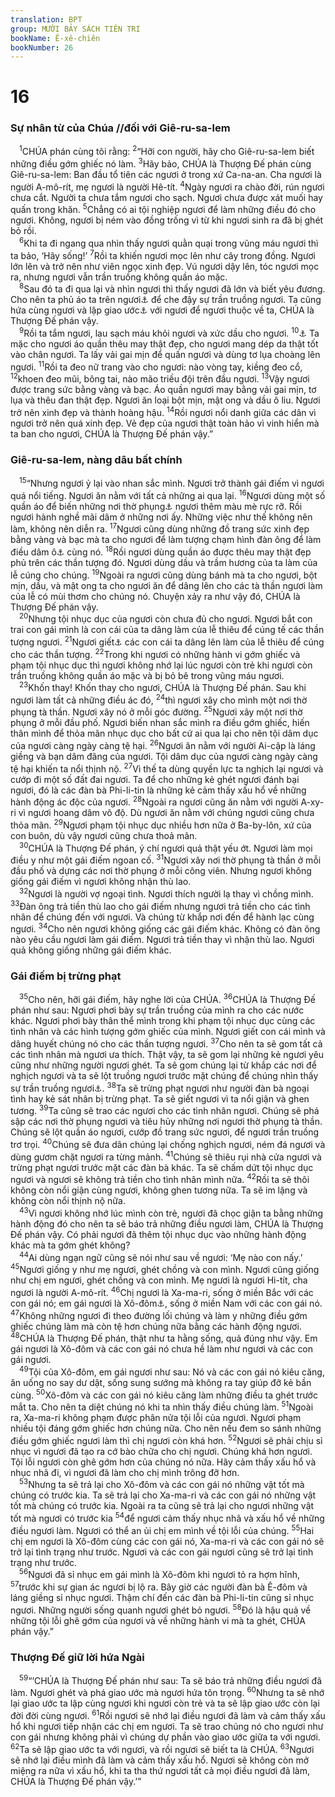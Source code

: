 ```yaml
---
translation: BPT
group: MƯỜI BẢY SÁCH TIÊN TRI
bookName: Ê-xê-chiên 
bookNumber: 26
---
```


<div class="title"><h1>16</h1><h3>Sự nhân từ của Chúa //đối với Giê-ru-sa-lem</h3></div>
<span class="verse exe_16_1"> <sup>1</sup>CHÚA phán cùng tôi rằng:</span>
<span class="verse exe_16_2"><sup>2</sup>“Hỡi con người, hãy cho Giê-ru-sa-lem biết những điều gớm ghiếc nó làm.</span>
<span class="verse exe_16_3"><sup>3</sup>Hãy bảo, CHÚA là Thượng Đế phán cùng Giê-ru-sa-lem: Ban đầu tổ tiên các ngươi ở trong xứ Ca-na-an. Cha ngươi là người A-mô-rít, mẹ ngươi là người Hê-tít.</span>
<span class="verse exe_16_4"><sup>4</sup>Ngày ngươi ra chào đời, rún ngươi chưa cắt. Người ta chưa tắm ngươi cho sạch. Ngươi chưa được xát muối hay quấn trong khăn.</span>
<span class="verse exe_16_5"><sup>5</sup>Chẳng có ai tội nghiệp ngươi để làm những điều đó cho ngươi. Không, ngươi bị ném vào đồng trống vì từ khi ngươi sinh ra đã bị ghét bỏ rồi.<br/></span>
<span class="verse exe_16_6"> <sup>6</sup>Khi ta đi ngang qua nhìn thấy ngươi quằn quại trong vũng máu ngươi thì ta bảo, ‘Hãy sống!’</span>
<span class="verse exe_16_7"><sup>7</sup>Rồi ta khiến ngươi mọc lên như cây trong đồng. Ngươi lớn lên và trở nên như viên ngọc xinh đẹp. Vú ngươi dậy lên, tóc ngươi mọc ra, nhưng ngươi vẫn trần truồng không quần áo mặc.<br/></span>
<span class="verse exe_16_8"> <sup>8</sup>Sau đó ta đi qua lại và nhìn ngươi thì thấy ngươi đã lớn và biết yêu đương. Cho nên ta phủ áo ta trên ngươi<a data-toggle="tooltip" data-placement="bottom" title="Chứng tỏ rằng Ngài bằng lòng bảo bọc cho nàng.">⚓</a> để che đậy sự trần truồng ngươi. Ta cũng hứa cùng ngươi và lập giao ước<a data-toggle="tooltip" data-placement="bottom" title="Đây có nghĩa là giao ước hôn nhân. Nhưng cũng có nghĩa là giao ước mà Thượng Đế lập với dân Ít-ra-en. Xem “giao ước” trong Bảng Giải Thích Từ Ngữ.">⚓</a> với ngươi để ngươi thuộc về ta, CHÚA là Thượng Đế phán vậy.<br/></span>
<span class="verse exe_16_9"> <sup>9</sup>Rồi ta tắm ngươi, lau sạch máu khỏi ngươi và xức dầu cho ngươi.</span>
<span class="verse exe_16_10"><sup>10</sup><a data-toggle="tooltip" data-placement="bottom" title="Tất cả những vật liệu liệt kê trong 4 câu nầy là những vật liệu dùng để xây Lều Thánh. Xem Xuất 25-40.">⚓</a> Ta mặc cho ngươi áo quần thêu may thật đẹp, cho ngươi mang dép da thật tốt vào chân ngươi. Ta lấy vải gai mịn để quấn ngươi và dùng tơ lụa choàng lên ngươi.</span>
<span class="verse exe_16_11"><sup>11</sup>Rồi ta đeo nữ trang vào cho ngươi: nào vòng tay, kiềng đeo cổ,</span>
<span class="verse exe_16_12"><sup>12</sup>khoen đeo mũi, bông tai, nào mão triều đội trên đầu ngươi.</span>
<span class="verse exe_16_13"><sup>13</sup>Vậy ngươi được trang sức bằng vàng và bạc. Áo quần ngươi may bằng vải gai mịn, tơ lụa và thêu đan thật đẹp. Ngươi ăn loại bột mịn, mật ong và dầu ô liu. Ngươi trở nên xinh đẹp và thành hoàng hậu.</span>
<span class="verse exe_16_14"><sup>14</sup>Rồi ngươi nổi danh giữa các dân vì ngươi trở nên quá xinh đẹp. Vẻ đẹp của ngươi thật toàn hảo vì vinh hiển mà ta ban cho ngươi, CHÚA là Thượng Đế phán vậy.”<br/></span>
<div class="title"><h3>Giê-ru-sa-lem, nàng dâu bất chính</h3></div>
<span class="verse exe_16_15"> <sup>15</sup>“Nhưng ngươi ỷ lại vào nhan sắc mình. Ngươi trở thành gái điếm vì ngươi quá nổi tiếng. Ngươi ăn nằm với tất cả những ai qua lại.</span>
<span class="verse exe_16_16"><sup>16</sup>Ngươi dùng một số quần áo để biến những nơi thờ phụng<a data-toggle="tooltip" data-placement="bottom" title="Hay “nơi cao.” Xem “nơi cao” trong Bảng Giải Thích Từ Ngữ. Xem thêm các câu 31, 39.">⚓</a> ngươi thêm màu mè rực rỡ. Rồi ngươi hành nghề mãi dâm ở những nơi ấy. Những việc như thế không nên làm, không nên diễn ra.</span>
<span class="verse exe_16_17"><sup>17</sup>Ngươi cũng dùng những đồ trang sức xinh đẹp bằng vàng và bạc mà ta cho ngươi để làm tượng chạm hình đàn ông để làm điều dâm ô<a data-toggle="tooltip" data-placement="bottom" title="Có nghĩa là “không trung thành với CHÚA bằng cách bái lạy thần tượng.”">⚓</a> cùng nó.</span>
<span class="verse exe_16_18"><sup>18</sup>Rồi ngươi dùng quần áo được thêu may thật đẹp phủ trên các thần tượng đó. Ngươi dùng dầu và trầm hương của ta làm của lễ cúng cho chúng.</span>
<span class="verse exe_16_19"><sup>19</sup>Ngoài ra ngươi cũng dùng bánh mà ta cho ngươi, bột mịn, dầu, và mật ong ta cho ngươi ăn để dâng lên cho các tà thần ngươi làm của lễ có mùi thơm cho chúng nó. Chuyện xảy ra như vậy đó, CHÚA là Thượng Đế phán vậy.<br/></span>
<span class="verse exe_16_20"> <sup>20</sup>Nhưng tội nhục dục của ngươi còn chưa đủ cho ngươi. Ngươi bắt con trai con gái mình là con cái của ta dâng làm của lễ thiêu để cúng tế các thần tượng ngươi.</span>
<span class="verse exe_16_21"><sup>21</sup>Ngươi giết<a data-toggle="tooltip" data-placement="bottom" title="Từ ngữ nầy trong tiếng Hê-bơ-rơ thường dùng cho việc giết thú vật (làm thịt) nhưng đây được dùng để ám chỉ sự giết người như làm thịt thú vật.">⚓</a> các con cái ta dâng lên làm của lễ thiêu để cúng cho các thần tượng.</span>
<span class="verse exe_16_22"><sup>22</sup>Trong khi ngươi có những hành vi gớm ghiếc và phạm tội nhục dục thì ngươi không nhớ lại lúc ngươi còn trẻ khi ngươi còn trần truồng không quần áo mặc và bị bỏ bê trong vũng máu ngươi.<br/></span>
<span class="verse exe_16_23"> <sup>23</sup>Khốn thay! Khốn thay cho ngươi, CHÚA là Thượng Đế phán. Sau khi ngươi làm tất cả những điều ác đó,</span>
<span class="verse exe_16_24"><sup>24</sup>thì ngươi xây cho mình một nơi thờ phụng tà thần. Ngươi xây nó ở mỗi góc đường.</span>
<span class="verse exe_16_25"><sup>25</sup>Ngươi xây một nơi thờ phụng ở mỗi đầu phố. Ngươi biến nhan sắc mình ra điều gớm ghiếc, hiến thân mình để thỏa mãn nhục dục cho bất cứ ai qua lại cho nên tội dâm dục của ngươi càng ngày càng tệ hại.</span>
<span class="verse exe_16_26"><sup>26</sup>Ngươi ăn nằm với người Ai-cập là láng giềng và bạn dâm đãng của ngươi. Tội dâm dục của ngươi càng ngày càng tệ hại khiến ta nổi thịnh nộ.</span>
<span class="verse exe_16_27"><sup>27</sup>Vì thế ta dùng quyền lực ta nghịch lại ngươi và cướp đi một số đất đai ngươi. Ta để cho những kẻ ghét ngươi đánh bại ngươi, đó là các đàn bà Phi-li-tin là những kẻ cảm thấy xấu hổ về những hành động ác độc của ngươi.</span>
<span class="verse exe_16_28"><sup>28</sup>Ngoài ra ngươi cũng ăn nằm với người A-xy-ri vì ngươi hoang dâm vô độ. Dù ngươi ăn nằm với chúng ngươi cũng chưa thỏa mãn.</span>
<span class="verse exe_16_29"><sup>29</sup>Ngươi phạm tội nhục dục nhiều hơn nữa ở Ba-by-lôn, xứ của con buôn, dù vậy ngươi cũng chưa thoả mãn.<br/></span>
<span class="verse exe_16_30"> <sup>30</sup>CHÚA là Thượng Đế phán, ý chí ngươi quả thật yếu ớt. Ngươi làm mọi điều y như một gái điếm ngoan cố.</span>
<span class="verse exe_16_31"><sup>31</sup>Ngươi xây nơi thờ phụng tà thần ở mỗi đầu phố và dựng các nơi thờ phụng ở mỗi công viên. Nhưng ngươi không giống gái điếm vì ngươi không nhận thù lao.<br/></span>
<span class="verse exe_16_32"> <sup>32</sup>Ngươi là người vợ ngoại tình. Ngươi thích người lạ thay vì chồng mình.</span>
<span class="verse exe_16_33"><sup>33</sup>Đàn ông trả tiền thù lao cho gái điếm nhưng ngươi trả tiền cho các tình nhân để chúng đến với ngươi. Và chúng từ khắp nơi đến để hành lạc cùng ngươi.</span>
<span class="verse exe_16_34"><sup>34</sup>Cho nên ngươi không giống các gái điếm khác. Không có đàn ông nào yêu cầu ngươi làm gái điếm. Ngươi trả tiền thay vì nhận thù lao. Ngươi quả không giống những gái điếm khác.<br/></span>
<div class="title"><h3>Gái điếm bị trừng phạt</h3></div>
<span class="verse exe_16_35"> <sup>35</sup>Cho nên, hỡi gái điếm, hãy nghe lời của CHÚA.</span>
<span class="verse exe_16_36"><sup>36</sup>CHÚA là Thượng Đế phán như sau: Ngươi phơi bày sự trần truồng của mình ra cho các nước khác. Ngươi phơi bày thân thể mình trong khi phạm tội nhục dục cùng các tình nhân và các hình tượng gớm ghiếc của mình. Ngươi giết con cái mình và dâng huyết chúng nó cho các thần tượng ngươi.</span>
<span class="verse exe_16_37"><sup>37</sup>Cho nên ta sẽ gom tất cả các tình nhân mà ngươi ưa thích. Thật vậy, ta sẽ gom lại những kẻ ngươi yêu cũng như những người ngươi ghét. Ta sẽ gom chúng lại từ khắp các nơi để nghịch ngươi và ta sẽ lột truồng ngươi trước mặt chúng để chúng nhìn thấy sự trần truồng ngươi<a data-toggle="tooltip" data-placement="bottom" title="Tiếng Hê-bơ-rơ trong câu nầy nghe như, “bị đày làm phu tù sang một nước khác.”">⚓</a>.</span>
<span class="verse exe_16_38"><sup>38</sup>Ta sẽ trừng phạt ngươi như người đàn bà ngoại tình hay kẻ sát nhân bị trừng phạt. Ta sẽ giết ngươi vì ta nổi giận và ghen tương.</span>
<span class="verse exe_16_39"><sup>39</sup>Ta cũng sẽ trao các ngươi cho các tình nhân ngươi. Chúng sẽ phá sập các nơi thờ phụng ngươi và tiêu hủy những nơi ngươi thờ phụng tà thần. Chúng sẽ lột quần áo ngươi, cướp đồ trang sức ngươi, để ngươi trần truồng trơ trọi.</span>
<span class="verse exe_16_40"><sup>40</sup>Chúng sẽ đưa dân chúng lại chống nghịch ngươi, ném đá ngươi và dùng gươm chặt ngươi ra từng mảnh.</span>
<span class="verse exe_16_41"><sup>41</sup>Chúng sẽ thiêu rụi nhà cửa ngươi và trừng phạt ngươi trước mặt các đàn bà khác. Ta sẽ chấm dứt tội nhục dục ngươi và ngươi sẽ không trả tiền cho tình nhân mình nữa.</span>
<span class="verse exe_16_42"><sup>42</sup>Rồi ta sẽ thôi không còn nổi giận cùng ngươi, không ghen tương nữa. Ta sẽ im lặng và không còn nổi thịnh nộ nữa.<br/></span>
<span class="verse exe_16_43"> <sup>43</sup>Vì ngươi không nhớ lúc mình còn trẻ, ngươi đã chọc giận ta bằng những hành động đó cho nên ta sẽ báo trả những điều ngươi làm, CHÚA là Thượng Đế phán vậy. Có phải ngươi đã thêm tội nhục dục vào những hành động khác mà ta gớm ghét không?<br/></span>
<span class="verse exe_16_44"> <sup>44</sup>Ai dùng ngạn ngữ cũng sẽ nói như sau về ngươi: ‘Mẹ nào con nấy.’</span>
<span class="verse exe_16_45"><sup>45</sup>Ngươi giống y như mẹ ngươi, ghét chồng và con mình. Ngươi cũng giống như chị em ngươi, ghét chồng và con mình. Mẹ ngươi là ngươi Hi-tít, cha ngươi là người A-mô-rít.</span>
<span class="verse exe_16_46"><sup>46</sup>Chị ngươi là Xa-ma-ri, sống ở miền Bắc với các con gái nó; em gái ngươi là Xô-đôm<a data-toggle="tooltip" data-placement="bottom" title="Ê-xê-chiên muốn nói rằng dân Giu-đa cũng gian ác như dân sống ở Xa-ma-ri và Xô-đôm—đến nỗi Thượng Đế phải hủy diệt hai thành ấy.">⚓</a>, sống ở miền Nam với các con gái nó.</span>
<span class="verse exe_16_47"><sup>47</sup>Không những ngươi đi theo đường lối chúng và làm y những điều gớm ghiếc chúng làm mà còn tệ hơn chúng nữa bằng các hành động ngươi.</span>
<span class="verse exe_16_48"><sup>48</sup>CHÚA là Thượng Đế phán, thật như ta hằng sống, quả đúng như vậy. Em gái ngươi là Xô-đôm và các con gái nó chưa hề làm như ngươi và các con gái ngươi.<br/></span>
<span class="verse exe_16_49"> <sup>49</sup>Tội của Xô-đôm, em gái ngươi như sau: Nó và các con gái nó kiêu căng, ăn uống no say dư dật, sống sung sướng mà không ra tay giúp đỡ kẻ bần cùng.</span>
<span class="verse exe_16_50"><sup>50</sup>Xô-đôm và các con gái nó kiêu căng làm những điều ta ghét trước mắt ta. Cho nên ta diệt chúng nó khi ta nhìn thấy điều chúng làm.</span>
<span class="verse exe_16_51"><sup>51</sup>Ngoài ra, Xa-ma-ri không phạm được phân nửa tội lỗi của ngươi. Ngươi phạm nhiều tội đáng gớm ghiếc hơn chúng nữa. Cho nên nếu đem so sánh những điều gớm ghiếc ngươi làm thì chị ngươi còn khá hơn.</span>
<span class="verse exe_16_52"><sup>52</sup>Ngươi sẽ phải chịu sỉ nhục vì ngươi đã tạo ra cớ bào chữa cho chị ngươi. Chúng khá hơn ngươi. Tội lỗi ngươi còn ghê gớm hơn của chúng nó nữa. Hãy cảm thấy xấu hổ và nhục nhã đi, vì ngươi đã làm cho chị mình trông đỡ hơn.<br/></span>
<span class="verse exe_16_53"> <sup>53</sup>Nhưng ta sẽ trả lại cho Xô-đôm và các con gái nó những vật tốt mà chúng có trước kia. Ta sẽ trả lại cho Xa-ma-ri và các con gái nó những vật tốt mà chúng có trước kia. Ngoài ra ta cũng sẽ trả lại cho ngươi những vật tốt mà ngươi có trước kia</span>
<span class="verse exe_16_54"><sup>54</sup>để ngươi cảm thấy nhục nhã và xấu hổ về những điều ngươi làm. Ngươi có thể an ủi chị em mình về tội lỗi của chúng.</span>
<span class="verse exe_16_55"><sup>55</sup>Hai chị em ngươi là Xô-đôm cùng các con gái nó, Xa-ma-ri và các con gái nó sẽ trở lại tình trạng như trước. Ngươi và các con gái ngươi cũng sẽ trở lại tình trạng như trước.<br/></span>
<span class="verse exe_16_56"> <sup>56</sup>Ngươi đã sỉ nhục em gái mình là Xô-đôm khi ngươi tỏ ra hợm hĩnh,</span>
<span class="verse exe_16_57"><sup>57</sup>trước khi sự gian ác ngươi bị lộ ra. Bây giờ các người đàn bà Ê-đôm và láng giềng sỉ nhục ngươi. Thậm chí đến các đàn bà Phi-li-tin cũng sỉ nhục ngươi. Những người sống quanh ngươi ghét bỏ ngươi.</span>
<span class="verse exe_16_58"><sup>58</sup>Đó là hậu quả về những tội lỗi ghê gớm của ngươi và về những hành vi mà ta ghét, CHÚA phán vậy.”<br/></span>
<div class="title"><h3>Thượng Đế giữ lời hứa Ngài</h3></div>
<span class="verse exe_16_59"> <sup>59</sup>“‘CHÚA là Thượng Đế phán như sau: Ta sẽ báo trả những điều ngươi đã làm. Ngươi ghét và phá giao ước mà ngươi hứa tôn trọng.</span>
<span class="verse exe_16_60"><sup>60</sup>Nhưng ta sẽ nhớ lại giao ước ta lập cùng ngươi khi ngươi còn trẻ và ta sẽ lập giao ước còn lại đời đời cùng ngươi.</span>
<span class="verse exe_16_61"><sup>61</sup>Rồi ngươi sẽ nhớ lại điều ngươi đã làm và cảm thấy xấu hổ khi ngươi tiếp nhận các chị em ngươi. Ta sẽ trao chúng nó cho ngươi như con gái nhưng không phải vì chúng dự phần vào giao ước giữa ta với ngươi.</span>
<span class="verse exe_16_62"><sup>62</sup>Ta sẽ lập giao ước ta với ngươi, và rồi ngươi sẽ biết ta là CHÚA.</span>
<span class="verse exe_16_63"><sup>63</sup>Ngươi sẽ nhớ lại điều mình đã làm và cảm thấy xấu hổ. Ngươi sẽ không còn mở miệng ra nữa vì xấu hổ, khi ta tha thứ ngươi tất cả mọi điều ngươi đã làm, CHÚA là Thượng Đế phán vậy.’”<br/></span>
